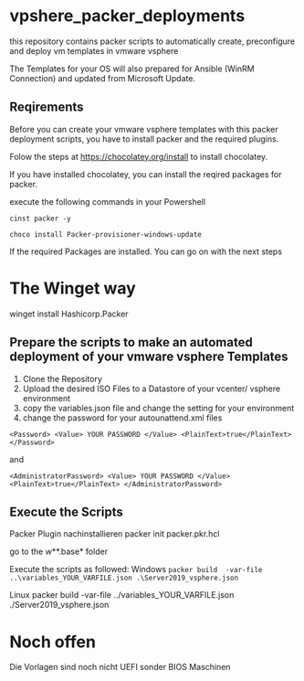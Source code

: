 # vpshere_packer_deployments
this repository contains packer scripts to automatically create, preconfigure and deploy vm templates in vmware vsphere

The Templates for your OS will also prepared for Ansible (WinRM Connection) and updated from Microsoft Update.


## Reqirements

Before you can create your vmware vsphere templates with this packer deployment scripts, you have to install packer and the required plugins.

Folow the steps at https://chocolatey.org/install to install chocolatey.

If you have installed chocolatey, you can install the reqired packages for packer.

execute the following commands in your Powershell

`cinst packer -y`

`choco install Packer-provisioner-windows-update`

If the required Packages are installed. You can go on with the next steps

# The Winget way
winget install Hashicorp.Packer


## Prepare the scripts to make an automated deployment of your vmware vsphere Templates

1. Clone the Repository
2. Upload the desired ISO Files to a Datastore of your vcenter/ vsphere environment
3. copy the variables.json file and change the setting for your environment
3. change the password for your autounattend.xml files 

`<Password> <Value> YOUR PASSWORD </Value> <PlainText>true</PlainText> </Password>`
                
 and

`<AdministratorPassword> <Value> YOUR PASSWORD </Value> <PlainText>true</PlainText> </AdministratorPassword>`

## Execute the Scripts 

Packer Plugin nachinstallieren
packer init packer.pkr.hcl

go to the *w***.base* folder

Execute the scripts as followed:
Windows 
`packer build  -var-file ..\variables_YOUR_VARFILE.json .\Server2019_vsphere.json`

Linux
packer build  -var-file ../variables_YOUR_VARFILE.json ./Server2019_vsphere.json

# Noch offen
Die Vorlagen sind noch nicht UEFI sonder BIOS Maschinen
